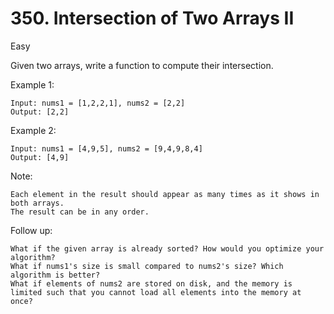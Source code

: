 # 350. Intersection of Two Arrays II
Easy

Given two arrays, write a function to compute their intersection.

Example 1:
```
Input: nums1 = [1,2,2,1], nums2 = [2,2]
Output: [2,2]
```
Example 2:
```
Input: nums1 = [4,9,5], nums2 = [9,4,9,8,4]
Output: [4,9]
```
Note:

    Each element in the result should appear as many times as it shows in both arrays.
    The result can be in any order.

Follow up:

    What if the given array is already sorted? How would you optimize your algorithm?
    What if nums1's size is small compared to nums2's size? Which algorithm is better?
    What if elements of nums2 are stored on disk, and the memory is limited such that you cannot load all elements into the memory at once?

